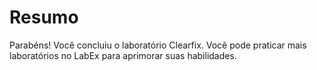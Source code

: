# Resumo

Parabéns! Você concluiu o laboratório Clearfix. Você pode praticar mais laboratórios no LabEx para aprimorar suas habilidades.
